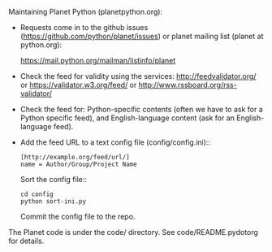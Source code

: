 Maintaining Planet Python (planetpython.org):

* Requests come in to the github issues (https://github.com/python/planet/issues) 
  or planet mailing list (planet at python.org):

  https://mail.python.org/mailman/listinfo/planet
  
* Check the feed for validity using the services: http://feedvalidator.org/ or https://validator.w3.org/feed/ or http://www.rssboard.org/rss-validator/

* Check the feed for: Python-specific contents (often we
  have to ask for a Python specific feed), and English-language
  content (ask for an English-language feed).

* Add the feed URL to a text config file (config/config.ini)::

      [http://example.org/feed/url/]
      name = Author/Group/Project Name

  Sort the config file::

      cd config
      python sort-ini.py

  Commit the config file to the repo.

The Planet code is under the code/ directory. See code/README.pydotorg
for details.
